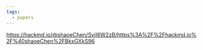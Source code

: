 ```yaml
---
tags:
  - papers
---
```

https://hackmd.io/@shaoeChen/SyjI6W2zB/https%3A%2F%2Fhackmd.io%2F%40shaoeChen%2FBkxGXkS96

